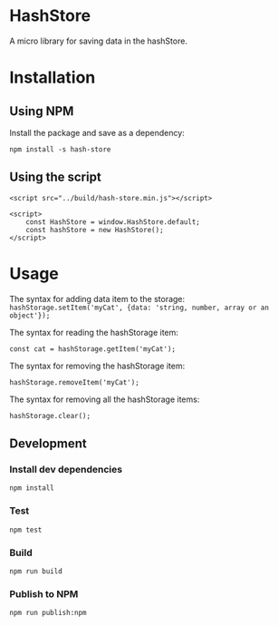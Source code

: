 # HashStore

A micro library for saving data in the hashStore.

# Installation

## Using NPM

Install the package and save as a dependency:

```npm install -s hash-store```

## Using the script

```<script src="../build/hash-store.min.js"></script>```
```
<script>
    const HashStore = window.HashStore.default;
    const hashStore = new HashStore();
</script>
```

# Usage

The syntax for adding data item to the storage:
```hashStorage.setItem('myCat', {data: 'string, number, array or an object'});```

The syntax for reading the hashStorage item:

```const cat = hashStorage.getItem('myCat');```

The syntax for removing the hashStorage item:

```hashStorage.removeItem('myCat');```

The syntax for removing all the hashStorage items:

```hashStorage.clear();```

## Development

### Install dev dependencies
```npm install```

### Test
```npm test```

### Build
```npm run build```

### Publish to NPM
```npm run publish:npm```
